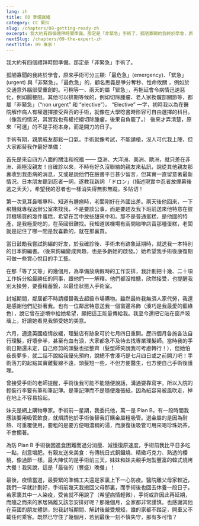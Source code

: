 ```yaml
---
lang: zh
title: 08 準備就緒	
category: CC 緊扣
slug: /chapters/08-getting-ready-zh
excerpt: 我大約有四個禮拜時間準備。那定是「非緊急」手術了。孤陋寡聞的我終於學會，原來手術可分三類:「最危急」(emergency)、「緊急」(urgent) 與「非緊急」。
nextSlug: /chapters/09-the-expert-zh
nextTitle: 09 專家！
---
```


<p class="cn">我大約有四個禮拜時間準備。那定是「非緊急」手術了。
 
<p class="cn">孤陋寡聞的我終於學會，原來手術可分三類:「最危急」(emergency)、「緊急」(urgent) 與「非緊急」。「最危急」的，顧名思義是爭分奪秒、性命攸關 ，例如於交通意外腦部受重創的。可稍等一、兩天的屬「緊急」，再拖延會令病情迅速惡化，例如腸梗阻。其他可以排期等候的，例如切除腫瘤、老人家換髖部關節等，都屬「非緊急」（“non urgent” 和 “elective”）。 “Elective” 一字，初時我以為在醫院解作病人有權選擇接受與否的手術，就像在大學唸書時形容可自由選擇的科目。（像我的情況，其實我也有權拒絕切除腫瘤，後果自負罷了。） 後來才弄清楚，原來「可選」的不是手術本身，而是開刀的日子。
 
<p class="cn">手術有期，親朋戚友都鬆一口氣。手術就像考試，不能請槍，沒人可代我上陣，但大家都替我作最好準備：
 
<p class="cn">首先是來自四方八面的關注和祝福 —— 亞洲、大洋洲、美洲、歐洲，就只差在非洲、兩極沒親友！自確診以來，不時有好久沒聯絡的親友來私訊，說從其他親友那裏收到我患病的消息，又或是說他們在臉書平日甚少留言，但其實一直留意著最新情況。日本朋友聽到忍者一詞，遂教我新詞 「ドロン」（描述現實中忍者放煙幕後逃之夭夭），希望我的忍者也一樣消失得無影無蹤。多貼切！
 
<p class="cn">第一次見耳鼻喉專科、知道有腫瘤時，老闆剛好在外國出差。兩天後他回來，一下飛機就專程返辦公室來找我，不是要談公事，而是要趕及我下班前送來他特意在彼邦機場買的幾件蛋糕，希望在苦中放些甜來中和。那不是普通蛋糕，是他國的特產，是我極愛吃的，在英國很難找。我知道該機場有兩間咖啡店賣那種蛋糕，老闆就是記住了哪一間是我喜歡的，就在那裏買。
 
<p class="cn">當日鼓勵我嘗試鉤編的好友，於我確診後、手術未有跡象延期時，就送我一本特別的日本鉤編書。（後來鉤編變成興趣，也是多虧她的啟發。）她希望我手術後康復期可做一些賞心悅目的手工藝。
 
<p class="cn">在那「等了又等」的幾個月，為準備放病假時的工作安排，我計劃把十幾、二十項工作拆分給最勝任的同事，跟他們一一解釋。他們都沒推搪，欣然接受，也提醒我別太操勞，要養精蓄銳，以最佳狀態入手術室。
 
<p class="cn">封城期間，鄰居都不時請纓替我去超級市場購物。雖然最終我無須人家代勞，我還是感謝他們記掛著我。也有一位鄰居特意送我一個窗邊吊飾（湊巧是我最愛的藍綠色），說它曾在逆境中給她希望，願把這正能量傳給我。我至今還把它貼在窗戶玻璃上，好讓她看見我領受她的美意。
 
<p class="cn">六月，適逢英國疫情放緩，理髮店有跡象可於七月四日重開。歷四個月各施各法自行理髮，好壞參半，甚至有血有淚，大家都急不及待去找專業理髮師。當時我的手術日期還未定，自己修剪的頭髮也挺整齊（髮型師笑說我可考慮轉行！），但她怕夜長夢多，就二話不說給我優先預約，說總不會湊巧是七月四日或之前開刀吧！手術落刀的起點其實離髪線不遠，頭髮短一些，不但方便醫生，也方便自己手術後護理。
 
<p class="cn">曾接受手術的老師提醒，手術後我可能不能隨便說話，溝通要靠寫字，所以入院的輕裝行李要有筆和筆記簿。是筆記簿而不是隨便幾張紙，因為紙容易被風吹走，掉在地上不容易拾起。
 
<p class="cn">妹夫是網上購物專家。手術前一星期，我委托他，萬一是 Plan B，有一段時間我應該要用吸管飲食，就煩請他於手術後替我訂購金屬粗吸管。選金屬的是因為耐熱、可重覆使用，要粗的是要方便喝濃稠的湯，而康復後吸管可用來喝珍珠奶茶，不會擱著。
 
<p class="cn">為防 Plan B 手術後因進食困難而過分消瘦、減慢復原速度，手術前我比平日多吃一點，刻意增肥。有親友送來美食：有傳統日式銅鑼燒、精緻巧克力、熟透的櫻桃，像過節一樣。最大陣仗的是手術前三天，妹妹和妹夫親手炮製豐富的韓式燒烤大餐！我笑說，這是「最後的（豐盛）晚餐」！
 
<p class="cn">最後，疫情當道，最要緊的準備工夫還是家裏上下一心防疫。醫院離父母家較近，我們一早就計劃好，手術前幾天我搬回父母那裏，而手術後也回去休養一段日子。若家裏其中一人染疫，受苦就不用說了（希望病情輕微），手術或許因此再延期，而隨之而來的家居隔離又該怎安排好呢？那幾個月，全家都非常謹慎。也感謝其他在英國的朋友體諒，恕我封城期間、解封後嚴受規矩，誰的家都不踏足，開車又不載任何乘客。既然已守住了幾個月，若到最後一刻不慎失守，那有多可惜？
